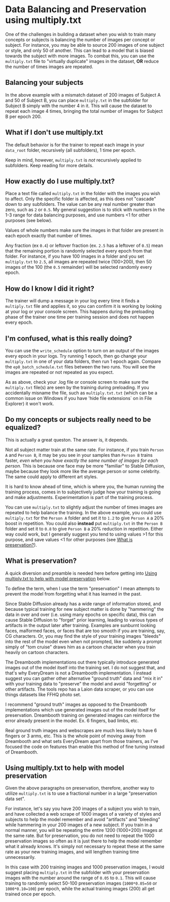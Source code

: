 # Data Balancing and Preservation using multiply.txt

One of the challenges in building a dataset when you wish to train many concepts or subjects is balancing the number of images per concept or subject.  For instance, you may be able to source 200 images of one subject or style, and only 50 of another.  This can lead to a model that is biased towards the subject with more images.  To combat this, you can use the `multiply.txt` file to "virtually duplicate" images in the dataset, **OR** reduce the number of times images are repeated.

## Balancing your subjects

In the above example with a mismatch dataset of 200 images of Subject A and 50 of Subject B, you can place `multiply.txt` in the subfolder for Subject B simply with the number 4 in it.  This will cause the dataset to repeat each image 4 times, bringing the total number of images for Subject B per epoch 200.

## What if I don't use multiply.txt

The default behavior is for the trainer to repeat each image in your `data_root` folder, recursively (all subfolders), 1 time per epoch.  

Keep in mind, however, `multiply.txt` is *not* recursively applied to subfolders.  Keep reading for more details.

## How exactly do I use multiply.txt?

Place a text file called `multiply.txt` in the folder with the images you wish to affect.  Only the specific folder is affected, as this does not "cascade" down to any subfolders.  The value can be any real number greater than zero, such as `2` or `0.5`.  My general suggestion is to stick with numbers in the 1-3 range for data balancing purposes, and use numbers <1 for other purposes (see below).

Values of whole numbers make sure the images in that folder are present in each epoch exactly that number of times. 

Any fraction (ex `0.4`) or leftover fraction (ex. `2.5` has a leftover of `0.5`) mean that the remaining portion is randomly selected every epoch from that folder.  For instance, if you have 100 images in a folder and you set `multiply.txt` to `2.5`, all images are repeated twice (100>200), then 50 images of the 100 (the `0.5` remainder) will be selected randomly every epoch.

## How do I know I did it right?

The trainer will dump a message in your log every time it finds a `multiply.txt` file and applies it, so you can confirm it is working by looking at your log or your console screen.  This happens during the preloading phase of the trainer one time per training session and does not happen every epoch.

## I'm confused, what is this really doing?

You can use the `write_schedule` option to turn on an output of the images every epoch in your logs.  Try running 1 epoch, then go change your `multiply.txt` in one of your data folders, then run 1 epoch again.  Compare the `ep0_batch_schedule.txt` files between the two runs.  You will see the images are repeated or not repeated as you expect.

As as above, check your .log file or console screen to make sure the `multiply.txt` file(s) are seen by the training during preloading.  If you accidentally misname the file, such as `multiply.txt.txt` (which can be a common issue on Windows if you have 'hide file extensions` on in File Explorer) it won't work. 

## Do my concepts or subjects really need to be equalized? 

This is actually a great queston.  The answer is, it depends.

Not all subject matter train at the same rate.  For instance, if you train `Person A` and `Person B`, it may be you see in your samples than `Person B` trains faster, *even when you have exactly the same number of images for each person.*  This is because one face may be more "familiar" to Stable Diffusion, maybe because they look more like the average person or some celebrity.  The same could apply to different art styles.

It is hard to know ahead of time, which is where you, the human running the training process, comes in to subjectively judge how your training is going and make adjustments.  Experimentation is part of the training process.

You can use `multiply.txt` to slightly adjust the number of times images are repeated to help balance the training.  In the above example, you could use `multiply.txt` for the `Person A` folder and set it to `1.2` to give `Person A` a 20% boost in repetition.  You could also **instead** put `multiply.txt` in the `Person B` folder and set it to `0.8` to give `Person B` a 20% reduction in repetition.  Either way could work, but I generally suggest you tend to using values >1 for this purpose, and save values <1 for other purposes (see [What is preservation?](#What_is_preservation)).


## What is preservation?

A quick diversion and preamble is needed here before getting into [Using multiply.txt to help with model preservation](#using-multiplytxt-to-help-with-model-preservation) below.

To define the term, when I use the term "preservation" I mean attempts to prevent the model from forgetting what it has learned in the past.  

Since Stable Diffusion already has a wide range of information stored, and because typical training for new subject matter is done by "hammering" the data in over and over (i.e. using many epochs on specific data), this can cause Stable Diffusion to "forget" prior learning, leading to various types of artifacts in the output later after training.  Examples are sunburnt looking faces, malformed faces, or faces that are too smooth if you are training, say, CG characters.  Or, you may find the style of your training images "bleeds" into the rest of the model even when not prompted, like suddenly a prompt simply of "tom cruise" draws him as a cartoon character when you train heavily on cartoon characters.

The Dreambooth implementations out there typically introduce generated images out of the model itself into the training set. I do not suggest that, and that's why EveryDream is not a Dreambooth implementation.  I instead suggest you can gather other alternative "ground truth" data and "mix it in" with your training data to "preserve" the model and avoid "forgetting" or other artifacts.  The tools repo has a Laion data scraper, or you can use things datasets like FFHQ photo set. 

I recommend "ground truth" images as opposed to the Dreambooth implementations which use generated images out of the model itself for preservation.  Dreambooth training on generated images can reinforce the error already present in the model.  Ex. 6 fingers, bad limbs, etc.  

Real ground truth images and webscrapes are much less likely to have 6 fingers or 3 arms, etc.  This is the whole point of moving away from Dreambooth and what sets EveryDream apart from those trainers, as I've focused the code on features than enable this method of fine tuning instead of Dreambooth.

## Using multiply.txt to help with model preservation

Given the above paragraphs on preservation, therefore, another way to utilize `multiply.txt` is to use a fractional number in a large "preservation data set".  

For instance, let's say you have 200 images of a subject you wish to train, and have collected a web scrape of 1000 images of a variety of styles and subjects to help the model remember and avoid "artifacts" and "bleeding" while hammering in your 200 images of a new subject.  If you train in a normal manner, you will be repeating the entire 1200 (1000+200) images at the same rate.  But for preservation, you do not need to repeat the 1000 preservation images so often as it is just there to help the model remember what it already knows.  It's simply not necessary to repeat these at the same rate as your new training images, and will lengthen training time unnecessarily. 

In this case with 200 training images and 1000 preservation images, I would suggest placing `multiply.txt` in the  subfolder with your preservation images with the number around the range of `0.05` to `0.1`.  This will cause training to randomly select 50-100 preservation images (`1000*0.05=50` or `1000*0.10=100`) per epoch, while the actual training images (200) all get trained once per epoch.
